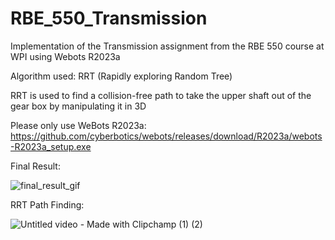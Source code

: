 # RBE_550_Transmission
Implementation of the Transmission assignment from the RBE 550 course at WPI using Webots R2023a

Algorithm used: RRT (Rapidly exploring Random Tree)

RRT is used to find a collision-free path to take the upper shaft out of the gear box by manipulating it in 3D

Please only use WeBots R2023a: https://github.com/cyberbotics/webots/releases/download/R2023a/webots-R2023a_setup.exe

Final Result:

![final_result_gif](https://github.com/expert-amateur/RBE_550_Transmission/assets/103503974/af95d9f2-b1c6-46b1-bb6a-c87b73038328)

RRT Path Finding:

![Untitled video - Made with Clipchamp (1) (2)](https://github.com/expert-amateur/RBE_550_Transmission/assets/103503974/45ea1ea5-4671-4349-8d3a-e1a0ae8c09c4)
